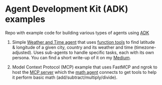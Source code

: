 # Agent Development Kit (ADK) examples

Repo with example code for building various types of agents using [ADK](https://google.github.io/adk-docs/)


1. Simple [Weather and Time agent](./01_weather_time_agent/) that uses [function tools](https://google.github.io/adk-docs/tools/function-tools/) to find latitude & longitude of a given city, country and its weather and time (timezone-adjusted).  Uses sub-agents to handle specific tasks, each with its own persona.  You can find a short write-up of it on my [Medium](https://medium.com/google-cloud/getting-started-with-agent-development-kit-function-tools-3f038ee646ea).

2. Model Context Protocol (MCP) example that uses FastMCP and ngrok to host the [MCP server](./02_math_agent_w_fastmcp/mcp_server/) which the [math agent](./02_math_agent_w_fastmcp/) connects to get tools to help it perform basic math (add/subtract/multiply/divide).
